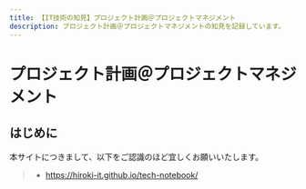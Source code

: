 ```yaml
---
title: 【IT技術の知見】プロジェクト計画＠プロジェクトマネジメント
description: プロジェクト計画＠プロジェクトマネジメントの知見を記録しています。
---
```


# プロジェクト計画＠プロジェクトマネジメント

## はじめに

本サイトにつきまして、以下をご認識のほど宜しくお願いいたします。

> - https://hiroki-it.github.io/tech-notebook/

<br>
